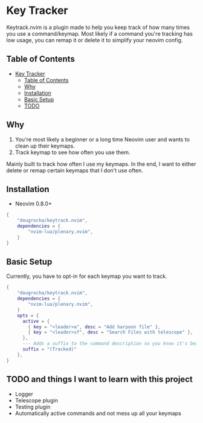 # Key Tracker

Keytrack.nvim is a plugin made to help you keep track of how many times you 
use a command/keymap. Most likely if a command you're tracking has low usage,
you can remap it or delete it to simplify your neovim config.

## Table of Contents

<!--toc:start-->
- [Key Tracker](#key-tracker)
  - [Table of Contents](#table-of-contents)
  - [Why](#why)
  - [Installation](#installation)
  - [Basic Setup](#basic-setup)
  - [TODO](#todo)
<!--toc:end-->

## Why

1. You're most likely a beginner or a long time Neovim user and wants to clean up their keymaps.
2. Track keymap to see how often you use them.

Mainly built to track how often I use my keymaps. In the end, I want to either delete or remap certain keymaps that I don't use often.

## Installation

- Neovim 0.8.0+

```lua
{
    "dougrocha/keytrack.nvim",
    dependencies = {
        "nvim-lua/plenary.nvim",
    }
}
```

## Basic Setup

Currently, you have to opt-in for each keymap you want to track.

```lua
{
    "dougrocha/keytrack.nvim",
    dependencies = {
        "nvim-lua/plenary.nvim",
    }
    opts = {
      active = {
        { key = "<leader>a", desc = "Add harpoon file" },
        { key = "<leader>sf", desc = "Search Files with telescope" },
      },
      --- Adds a suffix to the command description so you know it's being tracked
      suffix = "(Tracked)"
    },
}
```

## TODO and things I want to learn with this project

- Logger
- Telescope plugin
- Testing plugin
- Automatically active commands and not mess up all your keymaps
